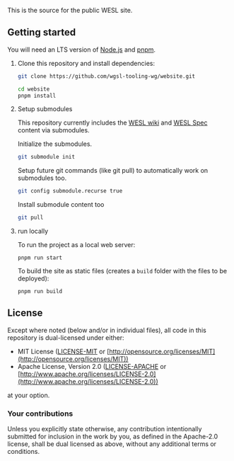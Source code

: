 This is the source for the public WESL site.

## Getting started

You will need an LTS version of [Node.js](https://nodejs.org) and [pnpm](https://pnpm.io/installation).

1. Clone this repository and install dependencies:

    ```sh
    git clone https://github.com/wgsl-tooling-wg/website.git
    ```

    ```sh
    cd website
    pnpm install
    ```

1. Setup submodules

    This repository currently includes the
    [WESL wiki](https://github.com/wgsl-tooling-wg/wesl-spec/wiki) and
    [WESL Spec](https://github.com/wgsl-tooling-wg/wesl-spec) content via submodules.

    Initialize the submodules.

    ```sh
    git submodule init
    ```

    Setup future git commands (like git pull) to automatically work on submodules too.

    ```sh
    git config submodule.recurse true
    ```

    Install submodule content too

    ```sh
    git pull
    ```

1. run locally

    To run the project as a local web server:

    ```console
    pnpm run start
    ```

    To build the site as static files
    (creates a `build` folder with the files to be deployed):

    ```console
    pnpm run build
    ```

## License

Except where noted (below and/or in individual files), all code in this repository is dual-licensed under either:

- MIT License ([LICENSE-MIT](LICENSE-MIT) or [http://opensource.org/licenses/MIT](http://opensource.org/licenses/MIT))
- Apache License, Version 2.0 ([LICENSE-APACHE](LICENSE-APACHE) or [http://www.apache.org/licenses/LICENSE-2.0](http://www.apache.org/licenses/LICENSE-2.0))

at your option.

### Your contributions

Unless you explicitly state otherwise,
any contribution intentionally submitted for inclusion in the work by you,
as defined in the Apache-2.0 license,
shall be dual licensed as above,
without any additional terms or conditions.
